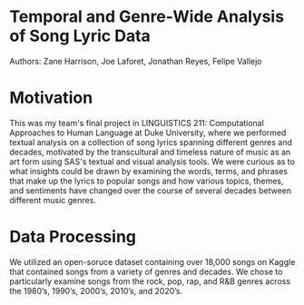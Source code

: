 # Temporal and Genre-Wide Analysis of Song Lyric Data
Authors: Zane Harrison, Joe Laforet, Jonathan Reyes, Felipe Vallejo

# Motivation 

This was my team's final project in LINGUISTICS 211: Computational Approaches to Human Language at Duke University, where we performed textual analysis on a collection of song lyrics spanning different genres and decades, motivated by the transcultural and timeless nature of music as an art form using SAS's textual and visual analysis tools. We were curious as to what insights could be drawn by examining the words, terms, and phrases that make up the lyrics to popular songs and how various topics, themes, and sentiments have changed over the course of several decades between different music genres. 

# Data Processing 

We utilized an open-soruce dataset containing over 18,000 songs on Kaggle that contained songs from a variety of genres and decades. We chose to particularly examine songs from the rock, pop, rap, and R&B genres across the 1980’s, 1990’s, 2000’s, 2010’s, and 2020’s. 


